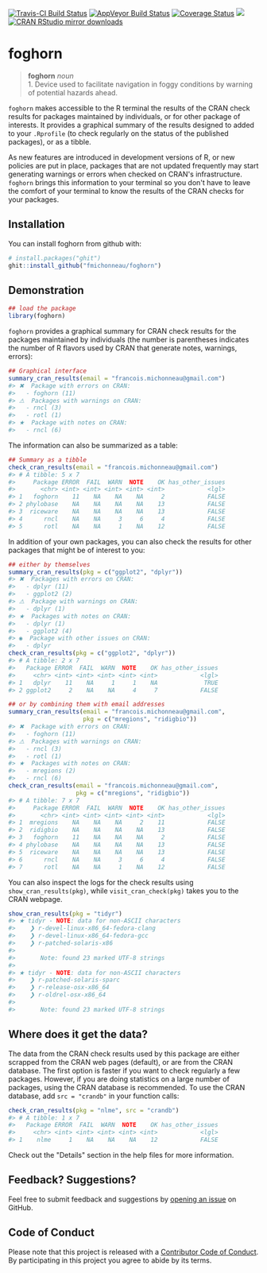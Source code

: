 
<!-- README.md is generated from README.Rmd. Please edit that file -->
[![Travis-CI Build Status](https://travis-ci.org/fmichonneau/foghorn.svg?branch=master)](https://travis-ci.org/fmichonneau/foghorn) [![AppVeyor Build Status](https://ci.appveyor.com/api/projects/status/github/fmichonneau/foghorn?branch=master&svg=true)](https://ci.appveyor.com/project/fmichonneau/foghorn) [![Coverage Status](https://img.shields.io/codecov/c/github/fmichonneau/foghorn/master.svg)](https://codecov.io/github/fmichonneau/foghorn?branch=master) [![](http://www.r-pkg.org/badges/version/foghorn)](http://www.r-pkg.org/pkg/foghorn) [![CRAN RStudio mirror downloads](http://cranlogs.r-pkg.org/badges/foghorn)](http://www.r-pkg.org/pkg/foghorn)

foghorn
=======

> **foghorn** *noun* <br> 1. Device used to facilitate navigation in foggy conditions by warning of potential hazards ahead.

`foghorn` makes accessible to the R terminal the results of the CRAN check results for packages maintained by individuals, or for other package of interests. It provides a graphical summary of the results designed to added to your `.Rprofile` (to check regularly on the status of the published packages), or as a tibble.

As new features are introduced in development versions of R, or new policies are put in place, packages that are not updated frequently may start generating warnings or errors when checked on CRAN's infrastructure. `foghorn` brings this information to your terminal so you don't have to leave the comfort of your terminal to know the results of the CRAN checks for your packages.

Installation
------------

You can install foghorn from github with:

``` r
# install.packages("ghit")
ghit::install_github("fmichonneau/foghorn")
```

Demonstration
-------------

``` r
## load the package
library(foghorn)
```

`foghorn` provides a graphical summary for CRAN check results for the packages maintained by individuals (the number is parentheses indicates the number of R flavors used by CRAN that generate notes, warnings, errors):

``` r
## Graphical interface
summary_cran_results(email = "francois.michonneau@gmail.com")
#> ✖  Package with errors on CRAN: 
#>   - foghorn (11)
#> ⚠  Packages with warnings on CRAN: 
#>   - rncl (3)
#>   - rotl (1)
#> ★  Package with notes on CRAN: 
#>   - rncl (6)
```

The information can also be summarized as a table:

``` r
## Summary as a tibble
check_cran_results(email = "francois.michonneau@gmail.com")
#> # A tibble: 5 x 7
#>     Package ERROR  FAIL  WARN  NOTE    OK has_other_issues
#>       <chr> <int> <int> <int> <int> <int>            <lgl>
#> 1   foghorn    11    NA    NA    NA     2            FALSE
#> 2 phylobase    NA    NA    NA    NA    13            FALSE
#> 3  riceware    NA    NA    NA    NA    13            FALSE
#> 4      rncl    NA    NA     3     6     4            FALSE
#> 5      rotl    NA    NA     1    NA    12            FALSE
```

In addition of your own packages, you can also check the results for other packages that might be of interest to you:

``` r
## either by themselves
summary_cran_results(pkg = c("ggplot2", "dplyr"))
#> ✖  Packages with errors on CRAN: 
#>   - dplyr (11)
#>   - ggplot2 (2)
#> ⚠  Package with warnings on CRAN: 
#>   - dplyr (1)
#> ★  Packages with notes on CRAN: 
#>   - dplyr (1)
#>   - ggplot2 (4)
#> ◉  Package with other issues on CRAN: 
#>   - dplyr
check_cran_results(pkg = c("ggplot2", "dplyr"))
#> # A tibble: 2 x 7
#>   Package ERROR  FAIL  WARN  NOTE    OK has_other_issues
#>     <chr> <int> <int> <int> <int> <int>            <lgl>
#> 1   dplyr    11    NA     1     1    NA             TRUE
#> 2 ggplot2     2    NA    NA     4     7            FALSE

## or by combining them with email addresses
summary_cran_results(email = "francois.michonneau@gmail.com",
                     pkg = c("mregions", "ridigbio"))
#> ✖  Package with errors on CRAN: 
#>   - foghorn (11)
#> ⚠  Packages with warnings on CRAN: 
#>   - rncl (3)
#>   - rotl (1)
#> ★  Packages with notes on CRAN: 
#>   - mregions (2)
#>   - rncl (6)
check_cran_results(email = "francois.michonneau@gmail.com",
                   pkg = c("mregions", "ridigbio"))
#> # A tibble: 7 x 7
#>     Package ERROR  FAIL  WARN  NOTE    OK has_other_issues
#>       <chr> <int> <int> <int> <int> <int>            <lgl>
#> 1  mregions    NA    NA    NA     2    11            FALSE
#> 2  ridigbio    NA    NA    NA    NA    13            FALSE
#> 3   foghorn    11    NA    NA    NA     2            FALSE
#> 4 phylobase    NA    NA    NA    NA    13            FALSE
#> 5  riceware    NA    NA    NA    NA    13            FALSE
#> 6      rncl    NA    NA     3     6     4            FALSE
#> 7      rotl    NA    NA     1    NA    12            FALSE
```

You can also inspect the logs for the check results using `show_cran_results(pkg)`, while `visit_cran_check(pkg)` takes you to the CRAN webpage.

``` r
show_cran_results(pkg = "tidyr")
#> ★ tidyr - NOTE: data for non-ASCII characters
#>    ❯ r-devel-linux-x86_64-fedora-clang 
#>    ❯ r-devel-linux-x86_64-fedora-gcc 
#>    ❯ r-patched-solaris-x86 
#> 
#>       Note: found 23 marked UTF-8 strings
#> 
#> ★ tidyr - NOTE: data for non-ASCII characters
#>    ❯ r-patched-solaris-sparc 
#>    ❯ r-release-osx-x86_64 
#>    ❯ r-oldrel-osx-x86_64 
#> 
#>       Note: found 23 marked UTF-8 strings
```

Where does it get the data?
---------------------------

The data from the CRAN check results used by this package are either scrapped from the CRAN web pages (default), or are from the CRAN database. The first option is faster if you want to check regularly a few packages. However, if you are doing statistics on a large number of packages, using the CRAN database is recommended. To use the CRAN database, add `src = "crandb"` in your function calls:

``` r
check_cran_results(pkg = "nlme", src = "crandb")
#> # A tibble: 1 x 7
#>   Package ERROR  FAIL  WARN  NOTE    OK has_other_issues
#>     <chr> <int> <int> <int> <int> <int>            <lgl>
#> 1    nlme     1    NA    NA    NA    12            FALSE
```

Check out the "Details" section in the help files for more information.

Feedback? Suggestions?
----------------------

Feel free to submit feedback and suggestions by [opening an issue](https://github.com/fmichonneau/foghorn/issues/new) on GitHub.

Code of Conduct
---------------

Please note that this project is released with a [Contributor Code of Conduct](CONDUCT.md). By participating in this project you agree to abide by its terms.
